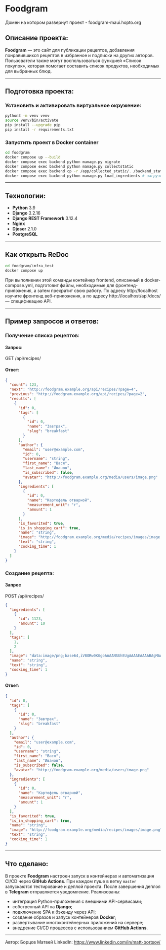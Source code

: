 # Foodgram

Домен на котором развернут проект - foodgram-maui.hopto.org

## Описание проекта:
**Foodgram** — это сайт для публикации рецептов, добавления понравившихся рецептов в избранное и подписки на других авторов. Пользователи также могут воспользоваться функцией «Список покупок», которая помогает составить список продуктов, необходимых для выбранных блюд.

---
## Подготовка проекта:

### Установить и активировать виртуальное окружение:
```bash
python3 -m venv venv
source venv/bin/activate
pip install --upgrade pip
pip install -r requirements.txt
```

### Запустить проект в Docker container
```bash
cd foodgram
docker compose up --build
docker compose exec backend python manage.py migrate
docker compose exec backend python manage.py collectstatic
docker compose exec backend cp -r /app/collected_static/. /backend_static/static/
docker compose exec backend python manage.py load_ingredients # загрузка ингредиентов в БД.
```
---

## Технологии:
- **Python** 3.9  
- **Django** 3.2.16  
- **Django REST Framework** 3.12.4  
- **Nginx**  
- **Djoser** 2.1.0  
- **PostgreSQL**  

---

## Как открыть ReDoc
```bash
cd foodgram/infra_test
docker compose up
```

При выполнении этой команды контейнер frontend, описанный в docker-compose.yml, подготовит файлы, необходимые для фронтенд-приложения, а затем прекратит свою работу. 
По адресу http://localhost изучите фронтенд веб-приложения, а по адресу http://localhost/api/docs/ — спецификацию API.

---

## Пример запросов и ответов:

### Получение списка рецептов:
#### Запрос:
GET /api/recipes/
#### Ответ:
```json
{
  "count": 123,
  "next": "http://foodgram.example.org/api/recipes/?page=4",
  "previous": "http://foodgram.example.org/api/recipes/?page=2",
  "results": [
    {
      "id": 0,
      "tags": [
        {
          "id": 0,
          "name": "Завтрак",
          "slug": "breakfast"
        }
      ],
      "author": {
        "email": "user@example.com",
        "id": 0,
        "username": "string",
        "first_name": "Вася",
        "last_name": "Иванов",
        "is_subscribed": false,
        "avatar": "http://foodgram.example.org/media/users/image.png"
      },
      "ingredients": [
        {
          "id": 0,
          "name": "Картофель отварной",
          "measurement_unit": "г",
          "amount": 1
        }
      ],
      "is_favorited": true,
      "is_in_shopping_cart": true,
      "name": "string",
      "image": "http://foodgram.example.org/media/recipes/images/image.png",
      "text": "string",
      "cooking_time": 1
    }
  ]
}
```

### Создание рецепта:
#### Запрос
POST /api/recipes/
```json
{
  "ingredients": [
    {
      "id": 1123,
      "amount": 10
    }
  ],
  "tags": [
    1,
    2
  ],
  "image": "data:image/png;base64,iVBORw0KGgoAAAANSUhEUgAAAAEAAAABAgMAAABieywaAAAACVBMVEUAAAD///9fX1/S0ecCAAAACXBIWXMAAA7EAAAOxAGVKw4bAAAACklEQVQImWNoAAAAggCByxOyYQAAAABJRU5ErkJggg==",
  "name": "string",
  "text": "string",
  "cooking_time": 1
}
```
#### Ответ:
```json
{
  "id": 0,
  "tags": [
    {
      "id": 0,
      "name": "Завтрак",
      "slug": "breakfast"
    }
  ],
  "author": {
    "email": "user@example.com",
    "id": 0,
    "username": "string",
    "first_name": "Вася",
    "last_name": "Иванов",
    "is_subscribed": false,
    "avatar": "http://foodgram.example.org/media/users/image.png"
  },
  "ingredients": [
    {
      "id": 0,
      "name": "Картофель отварной",
      "measurement_unit": "г",
      "amount": 1
    }
  ],
  "is_favorited": true,
  "is_in_shopping_cart": true,
  "name": "string",
  "image": "http://foodgram.example.org/media/recipes/images/image.png",
  "text": "string",
  "cooking_time": 1
}
```

---

## Что сделано:
В проекте **Foodgram** настроен запуск в контейнерах и автоматизация CI/CD через **GitHub Actions**. При каждом пуше в ветку `master` запускаются тестирование и деплой проекта. После завершения деплоя в **Telegram** отправляется уведомление. Реализованы:  

- интеграция Python-приложения с внешними API-сервисами;  
- собственный API на **Django**;  
- подключение SPA к бэкенду через API;  
- создание образов и запуск контейнеров **Docker**;  
- развертывание многоконтейнерных приложений на сервере;  
- внедрение CI/CD процессов с использованием **GitHub Actions**.

---

Автор: Борцов Матвей
LinkedIn: https://www.linkedin.com/in/matt-bortsov/